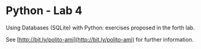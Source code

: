 # Python - Lab 4

Using Databases (SQLite) with Python: exercises proposed in the forth lab.

See [http://bit.ly/polito-ami](http://bit.ly/polito-ami) for further information.
